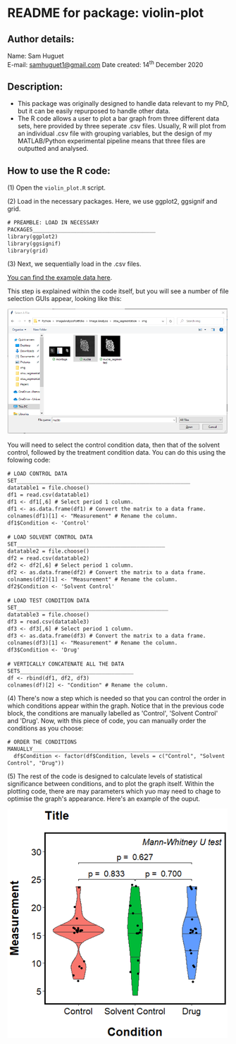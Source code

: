 # README for package: violin-plot

## Author details: 
Name: Sam Huguet  
E-mail: samhuguet1@gmail.com
Date created: 14<sup>th</sup> December 2020

## Description: 
- This package was originally designed to handle data relevant to my PhD, but it can be easily repurposed to handle other data. 
- The R code allows a user to plot a bar graph from three different data sets, here provided by three seperate .csv files. Usually, R will plot from an individual .csv file with grouping variables, but the design of my MATLAB/Python experimental pipeline means that three files are outputted and analysed. 

## How to use the R code: 

(1) Open the ```violin_plot.R``` script. 

(2) Load in the necessary packages. Here, we use ggplot2, ggsignif and grid. 
```
# PREAMBLE: LOAD IN NECESSARY PACKAGES_______________________________________
library(ggplot2)
library(ggsignif)
library(grid)
```
(3) Next, we sequentially load in the .csv files. 

[You can find the example data here](https://github.com/SamHSoftware/R-Graphing-And-Statistics/tree/master/violin-plot/data).  

This step is explained within the code itself, but you will see a number of file selection GUIs appear, looking like this: 

<img src="https://github.com/SamHSoftware/R-Graphing-And-Statistics/blob/master/violin-plot/img/File%20selection.PNG?raw=true" alt="File selection GUI" width="500"/>  

You will need to select the control condition data, then that of the solvent control, followed by the treatment condition data. You can do this using the folowing code: 
```
# LOAD CONTROL DATA SET_______________________________________________________
datatable1 = file.choose()
df1 = read.csv(datatable1)
df1 <- df1[,6] # Select period 1 column.
df1 <- as.data.frame(df1) # Convert the matrix to a data frame.
colnames(df1)[1] <- "Measurement" # Rename the column. 
df1$Condition <- 'Control'

# LOAD SOLVENT CONTROL DATA SET_______________________________________________
datatable2 = file.choose()
df2 = read.csv(datatable2)
df2 <- df2[,6] # Select period 1 column.
df2 <- as.data.frame(df2) # Convert the matrix to a data frame.
colnames(df2)[1] <- "Measurement" # Rename the column. 
df2$Condition <- 'Solvent Control'

# LOAD TEST CONDITION DATA SET________________________________________________
datatable3 = file.choose()
df3 = read.csv(datatable3)
df3 <- df3[,6] # Select period 1 column.
df3 <- as.data.frame(df3) # Convert the matrix to a data frame.
colnames(df3)[1] <- "Measurement" # Rename the column. 
df3$Condition <- 'Drug'

# VERTICALLY CONCATENATE ALL THE DATA SETS____________________________________
df <- rbind(df1, df2, df3)
colnames(df)[2] <- "Condition" # Rename the column. 
```

(4) There's now a step which is needed so that you can control the order in which conditions appear within the graph. Notice that in the previous code block, the conditions are manually labelled as 'Control', 'Solvent Control' and 'Drug'. Now, with this piece of code, you can manually order the conditions as you choose: 
```
# ORDER THE CONDITIONS MANUALLY_______________________________________________
  df$Condition <- factor(df$Condition, levels = c("Control", "Solvent Control", "Drug"))
```

(5) The rest of the code is designed to calculate levels of statistical significance between conditions, and to plot the graph itself. Within the plotting code, there are may parameters which yuo may need to chage to optimise the graph's appearance. Here's an example of  the ouput. 

<img src="https://github.com/SamHSoftware/R-Graphing-And-Statistics/blob/master/violin-plot/img/violin_plot.PNG?raw=true" alt="The violin plot" width="500"/>  